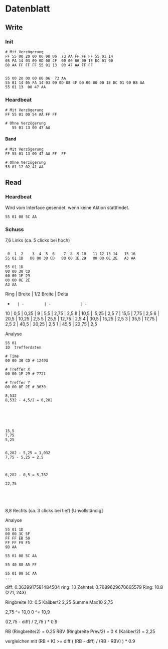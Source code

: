 # Datenblatt

## Write

### Init
````
# Mit Verzögerung
FF 55 00 20 00 00 00 06  73 AA FF FF FF 55 01 14
05 FA 14 03 09 0D 08 4F  00 00 00 00 1E DC 01 90
B8 AA FF FF FF 55 01 13  00 47 AA FF FF


55 00 20 00 00 00 06  73 AA
55 01 14 05 FA 14 03 09 0D 08 4F 00 00 00 00 1E DC 01 90 B8 AA
55 01 13  00 47 AA
````

### Heardbeat
````
# Mit Verzögerung
FF 55 01 00 54 AA FF FF

# Ohne Verzögerung
   55 01 13 00 47 AA
````

#### Band
````
# Mit Verzögerung
FF 55 01 13 00 47 AA FF  FF

# Ohne Verzögerung
55 01 17 02 41 AA
````


## Read

### Heardbeat
Wird vom Interface gesendet, wenn keine Aktion stattfindet.
````
55 01 08 5C AA
````

### Schuss
7,6 Links (ca. 5 clicks bei hoch)
````

 0  1  2    3  4  5  6    7  8  9 10   11 12 13 14   15 16
55 01 1D   00 00 30 CD   00 00 1E 29   00 00 0E 2E   A3 AA

55 01 1D
00 00 30 CD
00 00 1E 29
00 00 0E 2E
A3 AA
````


Ring    |  Breite   | 1/2 Breite    | Delta
-       | -         | -             | -
10      |   0,5     |    0,25       |
 9      |   5,5     |    2,75       | 2,5
 8      |  10,5     |    5,25       | 2,5
 7      |  15,5     |    7,75       | 2,5
 6      |  20,5     |   10,25       | 2,5
 5      |  25,5     |   12,75       | 2,5
 4      |  30,5     |   15,25       | 2,5
 3      |  35,5     |   17,75       | 2,5
 2      |  40,5     |   20,25       | 2,5
 1      |  45,5     |   22,75       | 2,5


Analyse
````
55 01
1D  trefferdaten

# Time
00 00 30 CD # 12493

# Treffer X
00 00 1E 29 # 7721

# Treffer Y
00 00 0E 2E # 3630

8,532
8,532 - 4,5/2 = 6,282






15,5
7,75
5,25


6,282 - 5,25 = 1,032
7,75 - 5,25 = 2,5



6,282 - 0,5 = 5,782

22,75





````










8,8 Rechts (ca. 3 clicks bei tief) [Unvollständig]

Analyse
````
55 01 1D
00 00 3C 5F
FF FF EB 50 
FF FF F9 F5
9D AA

55 01 08 5C AA

55 40 88 A5 FF

55 01 08 5C AA
...
````







diff: 0.3639917581484504
ring: 10 Zehntel: 0.7689629670665579
Ring: 10.8 (271, 243)


Ringbreite 10:      0.5
Kaliber/2           2,25
Summe Max10         2,75

2,75 ^= 10,0
0    ^= 10,9

((2,75 - diff) / 2,75 ) * 0.9



RB (Ringbreite/2) = 0.25
RBV (Ringbreite Prev/2) = 0
K (Kaliber/2) = 2,25

vergleichen mit (RB + K) >= diff
    ( (RB - diff) / (RB - RBV) ) * 0.9
